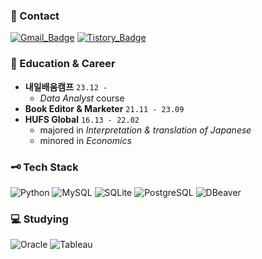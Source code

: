 ### 📩 Contact
[![Gmail_Badge](https://img.shields.io/badge/Gmail-CC2D29?style=flat&logo=gmail&logoColor=white)](mailto:heleownae@gmail.com)
[![Tistory_Badge](https://img.shields.io/badge/Tech_Blog-EC5219?style=flat&logo=tistory&logoColor=white)](https://heleownae.tistory.com/)

### 📜 Education & Career
- **내일배움캠프** `23.12 - `
  - _Data Analyst_ course
- **Book Editor & Marketer** `21.11 - 23.09`
- **HUFS Global** `16.13 - 22.02`
  - majored in _Interpretation & translation of Japanese_
  - minored in _Economics_

### 🗝️ Tech Stack
![Python](https://img.shields.io/badge/Python-4182B4?style=plastic&logo=Python&logoColor=white)
![MySQL](https://img.shields.io/badge/MySQL-00758F?style=plastic&logo=MySQL&logoColor=white)
![SQLite](https://img.shields.io/badge/SQLite-0681CD?style=plastic&logo=SQLite&logoColor=white)
![PostgreSQL](https://img.shields.io/badge/PostgreSQL-316192?style=plastic&logo=PostgreSQL&logoColor=white)
![DBeaver](https://img.shields.io/badge/DBeaver-E2D8CC?style=plastic&logo=DBeaver&logoColor=372923)

### 💻 Studying
![Oracle](https://img.shields.io/badge/Oracle-F80000?style=plastic&logo=Oracle&logoColor=white)
![Tableau](https://img.shields.io/badge/Tableau-26569A?style=plastic&logo=Tableau&logoColor=white)

<!--
## Baekjoon Online Judge
[![Solved.ac Profile](http://mazassumnida.wtf/api/v2/generate_badge?boj=hong267)](https://solved.ac/hong267/)
-->
